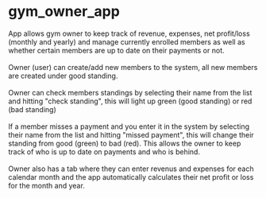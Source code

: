 # gym_owner_app
App allows gym owner to keep track of revenue, expenses, net profit/loss (monthly and yearly) and manage currently enrolled members as well as whether certain members are up to date on their payments or not. <br /><br />
Owner (user) can create/add new members to the system, all new members are created under good standing. <br /><br />
Owner can check members standings by selecting their name from the list and hitting "check standing", this will light up green (good standing) or red (bad standing) <br /><br />
If a member misses a payment and you enter it in the system by selecting their name from the list and hitting "missed payment", this will change their standing from good (green) to bad (red). This allows the owner to keep track of who is up to date on payments and who is behind. <br /><br />
Owner also has a tab where they can enter revenus and expenses for each calendar month and the app automatically calculates their net profit or loss for the month and year.
